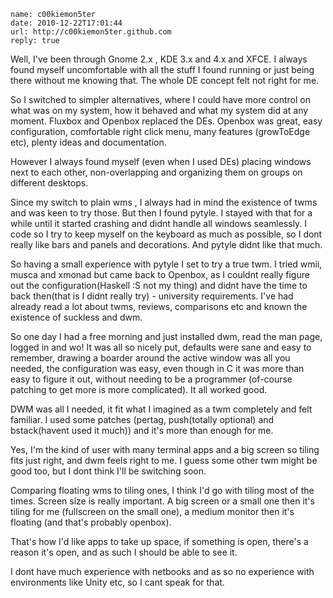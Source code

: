 ```metadata
name: c00kiemon5ter
date: 2010-12-22T17:01:44
url: http://c00kiemon5ter.github.com
reply: true
```

Well, I've been through Gnome 2.x , KDE 3.x and 4.x and XFCE. I always found
myself uncomfortable with all the stuff I found running or just being there
without me knowing that. The whole DE concept felt not right for me.

So I switched to simpler alternatives, where I could have more control on what
was on my system, how it behaved and what my system did at any moment. Fluxbox
and Openbox replaced the DEs. Openbox was great, easy configuration,
comfortable right click menu, many features (growToEdge etc), plenty ideas and
documentation.

However I always found myself (even when I used DEs) placing windows next to
each other, non-overlapping and organizing them on groups on different
desktops.

Since my switch to plain wms , I always had in mind the existence of twms and
was keen to try those. But then I found pytyle. I stayed with that for a while
until it started crashing and didnt handle all windows seamlessly. I code so I
try to keep myself on the keyboard as much as possible, so I dont really like
bars and panels and decorations. And pytyle didnt like that much.

So having a small experience with pytyle I set to try a true twm. I tried
wmii, musca and xmonad but came back to Openbox, as I couldnt really figure
out the configuration(Haskell :S not my thing) and didnt have the time to back
then(that is I didnt really try) - university requirements. I've had already
read a lot about twms, reviews, comparisons etc and known the existence of
suckless and dwm.

So one day I had a free morning and just installed dwm, read the man page,
logged in and wo! It was all so nicely put, defaults were sane and easy to
remember, drawing a boarder around the active window was all you needed, the
configuration was easy, even though in C it was more than easy to figure it
out, without needing to be a programmer (of-course patching to get more is
more complicated). It all worked good.

DWM was all I needed, it fit what I imagined as a twm completely and felt
familiar. I used some patches (pertag, push(totally optional) and
bstack(havent used it much)) and it's more than enough for me.

Yes, I'm the kind of user with many terminal apps and a big screen so tiling
fits just right, and dwm feels right to me. I guess some other twm might be
good too, but I dont think I'll be switching soon.

Comparing floating wms to tiling ones, I think I'd go with tiling most of the
times. Screen size is really important. A big screen or a small one then it's
tiling for me (fullscreen on the small one), a medium monitor then it's
floating (and that's probably openbox).

That's how I'd like apps to take up space, if something is open, there's a
reason it's open, and as such I should be able to see it.

I dont have much experience with netbooks and as so no experience with
environments like Unity etc, so I cant speak for that.
